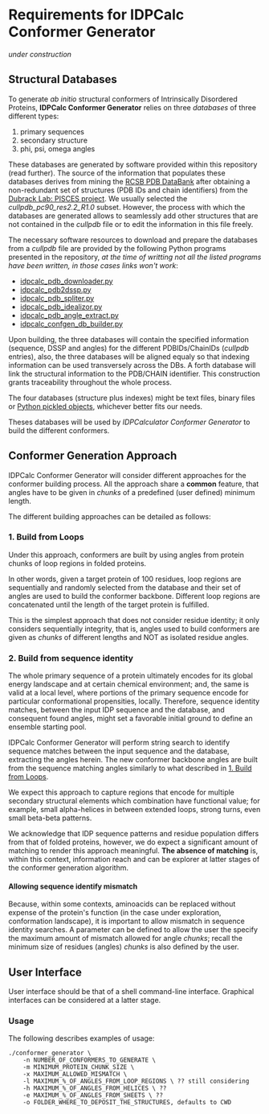 # Requirements for IDPCalc Conformer Generator

_under construction_

## Structural Databases

To generate *ab initio* structural conformers of Intrinsically Disordered Proteins,  **IDPCalc Conformer Generator** relies on three _databases_ of three different types:

1. primary sequences
1. secondary structure 
1. phi, psi, omega angles

These databases are generated by software provided within this repository (read further). The source of the information that populates these databases derives from mining the [RCSB PDB DataBank][rcsb] after obtaining a non-redundant set of structures (PDB IDs and chain identifiers) from the [Dubrack Lab: PISCES project][pisces]. We usually selected the *cullpdb_pc90_res2.2_R1.0* subset. However, the process with which the databases are generated allows to seamlessly add other structures that are not contained in the *cullpdb* file or to edit the information in this file freely.

The necessary software resources to download and prepare the databases from a *cullpdb* file are provided by the following Python programs presented in the repository, *at the time of writting not all the listed programs have been written, in those cases links won't work*:

* [idpcalc_pdb_downloader.py][pdbdownloader]
* [idpcalc_pdb2dssp.py][pdb2dssp]
* [idpcalc_pdb_spliter.py][pdbsplitter]
* [idpcalc_pdb_idealizor.py][pdbidealizor]
* [idpcalc_pdb_angle_extract.py][pdbangle]
* [idpcalc_confgen_db_builder.py][dbbuilder]


Upon building, the three databases will contain the specified information (sequence, DSSP and angles) for the different PDBIDs/ChainIDs (*cullpdb* entries), also, the three databases will be aligned equaly so that indexing information can be used transversely across the DBs. A forth database will link the structural information to the PDB/CHAIN identifier. This construction grants traceability throughout the whole process.

The four databases (structure plus indexes) might be text files, binary files or [Python pickled objects][pickle], whichever better fits our needs.

Theses databases will be used by *IDPCalculator Conformer Generator* to build the different conformers.

## Conformer Generation Approach

IDPCalc Conformer Generator will consider different approaches for the conformer building process. All the approach share a **common** feature, that angles have to be given in *chunks* of a predefined (user defined) minimum length.

The different building approaches can be detailed as follows:

### 1. Build from Loops

Under this approach, conformers are built by using angles from protein chunks of loop regions in folded proteins.

In other words, given a target protein of 100 residues, loop regions are sequentially and randomly selected from the database and their set of angles are used to build the conformer backbone. Different loop regions are concatenated until the length of the target protein is fulfilled.

This is the simplest approach that does not consider residue identity; it only considers sequentially integrity, that is, angles used to build conformers are given as *chunks* of different lengths and NOT as isolated residue angles.

### 2. Build from sequence identity

The whole primary sequence of a protein ultimately encodes for its global energy landscape and at certain chemical environment; and, the same is valid at a local level, where portions of the primary sequence encode for particular conformational propensities, locally. Therefore, sequence identity matches, between the input IDP sequence and the database, and consequent found angles, might set a favorable initial ground to define an ensemble starting pool.

IDPCalc Conformer Generator will perform string search to identify sequence matches between the input sequence and the database, extracting the angles herein. The new conformer backbone angles are built from the sequence matching angles similarly to what described in [1. Build from Loops](#1-build-from-loops).

We expect this approach to capture regions that encode for multiple secondary structural elements which combination have functional value; for example, small alpha-helices in between extended loops, strong turns, even small beta-beta patterns.

We acknowledge that IDP sequence patterns and residue population differs from that of folded proteins, however, we do expect a significant amount of matching to render this approach meaningful. **The absence of matching** is, within this context, information reach and can be explorer at latter stages of the conformer generation algorithm.

#### Allowing sequence identify mismatch

Because, within some contexts, aminoacids can be replaced without expense of the protein's function (in the case under exploration, conformation landscape), it is important to allow mismatch in sequence identity searches. A parameter can be defined to allow the user the specify the maximum amount of mismatch allowed for angle *chunks*; recall the minimum size of residues (angles) *chunks* is also defined by the user.

## User Interface

User interface should be that of a shell command-line interface. Graphical interfaces can be considered at a latter stage.

### Usage

The following describes examples of usage:

```
./conformer_generator \
    -n NUMBER_OF_CONFORMERS_TO_GENERATE \
    -m MINIMUM_PROTEIN_CHUNK_SIZE \
    -x MAXIMUM_ALLOWED_MISMATCH \
    -l MAXIMUM_%_OF_ANGLES_FROM_LOOP_REGIONS \ ?? still considering
    -h MAXIMUM_%_OF_ANGLES_FROM_HELICES \ ??
    -e MAXIMUM_%_OF_ANGLES_FROM_SHEETS \ ??
    -o FOLDER_WHERE_TO_DEPOSIT_THE_STRUCTURES, defaults to CWD
    

```

[pdbdownloader]: https://github.com/joaomcteixeira/IDPCalcPDBDownloader/blob/master/idpcalc_pdb_downloader.py
[pdb2dssp]: https://github.com/joaomcteixeira/IDPCalcPDBDownloader/blob/master/idpcalc_pdb2dssp.py
[pdbsplitter]: https://github.com/joaomcteixeira/IDPCalcPDBDownloader/
[pdbidealizor]: https://github.com/joaomcteixeira/IDPCalcPDBDownloader/
[pdbangle]: https://github.com/joaomcteixeira/IDPCalcPDBDownloader/
[dbbuilder]: https://github.com/joaomcteixeira/IDPCalcPDBDownloader/
[rcsb]: https://www.rcsb.org/
[pisces]: http://dunbrack.fccc.edu/Guoli/pisces_download.php
[pickle]: https://docs.python.org/3/library/pickle.html
